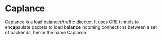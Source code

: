 # Caplance

Caplance is a load balancer/traffic director. It uses GRE tunnels to en**cap**sulate packets to load ba**lance** incoming connections between a set of backends, hence the name Caplance.
